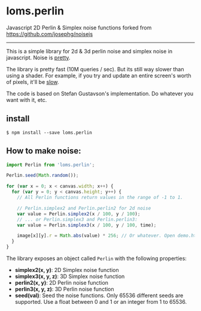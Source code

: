 # loms.perlin
Javascript 2D Perlin &amp; Simplex noise functions forked from https://github.com/josephg/noisejs

---
This is a simple library for 2d & 3d perlin noise and simplex noise in
javascript. Noise is
[pretty](https://josephg.com/perlin/3/).

The library is pretty fast (10M queries / sec). But its still way slower than
using a shader. For example, if you try and update an entire screen's worth of
pixels, it'll be [slow](http://josephg.github.com/noisejs/demo3d.html).

The code is based on Stefan Gustavson's implementation. Do whatever you want
with it, etc.

## install
`$ npm install --save loms.perlin`

## How to make noise:

```javascript
import Perlin from 'loms.perlin';

Perlin.seed(Math.random());

for (var x = 0; x < canvas.width; x++) {
  for (var y = 0; y < canvas.height; y++) {
    // All Perlin functions return values in the range of -1 to 1.

    // Perlin.simplex2 and Perlin.perlin2 for 2d noise
    var value = Perlin.simplex2(x / 100, y / 100);
    // ... or Perlin.simplex3 and Perlin.perlin3:
    var value = Perlin.simplex3(x / 100, y / 100, time);

    image[x][y].r = Math.abs(value) * 256; // Or whatever. Open demo.html to see it used with canvas.
  }
}
```

The library exposes an object called `Perlin` with the following properties:

- **simplex2(x, y)**: 2D Simplex noise function
- **simplex3(x, y, z)**: 3D Simplex noise function
- **perlin2(x, y)**: 2D Perlin noise function
- **perlin3(x, y, z)**: 3D Perlin noise function
- **seed(val)**: Seed the noise functions. Only 65536 different seeds are supported. Use a float between 0 and 1 or an integer from 1 to 65536. 
